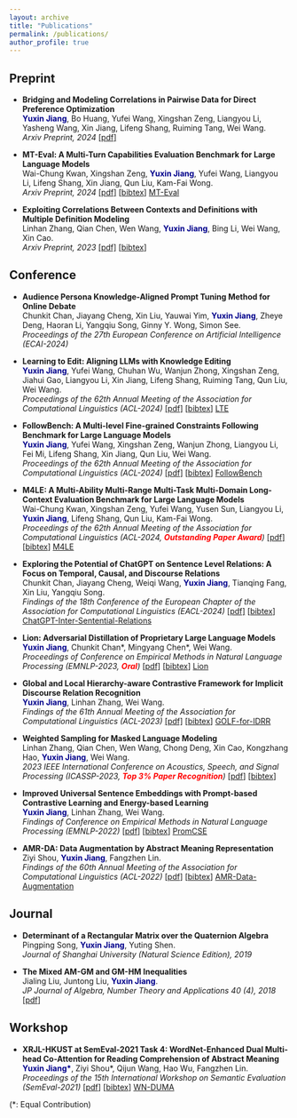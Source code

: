 ```yaml
---
layout: archive
title: "Publications"
permalink: /publications/
author_profile: true
---
```


<!-- Place this tag in your head or just before your close body tag. -->
<script async defer src="https://buttons.github.io/buttons.js"></script>


## Preprint
- **Bridging and Modeling Correlations in Pairwise Data for Direct Preference Optimization**\
<span style="color:darkblue">**Yuxin Jiang**</span>, Bo Huang, Yufei Wang, Xingshan Zeng, Liangyou Li, Yasheng Wang, Xin Jiang, Lifeng Shang, Ruiming Tang, Wei Wang. \
*Arxiv Preprint, 2024* [[pdf]](https://www.arxiv.org/abs/2408.07471)

- **MT-Eval: A Multi-Turn Capabilities Evaluation Benchmark for Large Language Models**\
Wai-Chung Kwan, Xingshan Zeng, <span style="color:darkblue">**Yuxin Jiang**</span>, Yufei Wang, Liangyou Li, Lifeng Shang, Xin Jiang, Qun Liu, Kam-Fai Wong. \
*Arxiv Preprint, 2024* [[pdf]](https://arxiv.org/abs/2401.16745) [[bibtex](https://dblp.org/rec/journals/corr/abs-2401-16745.html?view=bibtex)]
<a class="github-button" href="https://github.com/KwanWaiChung/MT-Eval" data-show-count="true" aria-label="Star buttons/github-buttons on GitHub">MT-Eval</a>

- **Exploiting Correlations Between Contexts and Definitions with Multiple Definition Modeling**\
Linhan Zhang, Qian Chen, Wen Wang, <span style="color:darkblue">**Yuxin Jiang**</span>, Bing Li, Wei Wang, Xin Cao.\
*Arxiv Preprint, 2023* [[pdf]](https://arxiv.org/abs/2305.14717) [[bibtex](https://dblp.org/rec/journals/corr/abs-2305-14717.html?view=bibtex)]


## Conference

- **Audience Persona Knowledge-Aligned Prompt Tuning Method for Online Debate**\
Chunkit Chan, Jiayang Cheng, Xin Liu, Yauwai Yim, <span style="color:darkblue">**Yuxin Jiang**</span>, Zheye Deng, Haoran Li, Yangqiu Song, Ginny Y. Wong, Simon See. \
*Proceedings of the 27th European Conference on Artificial Intelligence (ECAI-2024)*

- **Learning to Edit: Aligning LLMs with Knowledge Editing**\
<span style="color:darkblue">**Yuxin Jiang**</span>, Yufei Wang, Chuhan Wu, Wanjun Zhong, Xingshan Zeng, Jiahui Gao, Liangyou Li, Xin Jiang, Lifeng Shang, Ruiming Tang, Qun Liu, Wei Wang. \
*Proceedings of the 62th Annual Meeting of the Association for Computational Linguistics (ACL-2024)* [[pdf]](https://aclanthology.org/2024.acl-long.258/) [[bibtex](https://dblp.org/rec/journals/corr/abs-2402-11905.html?view=bibtex)]
<a class="github-button" href="https://github.com/YJiangcm/LTE" data-show-count="true" aria-label="Star buttons/github-buttons on GitHub">LTE</a>

- **FollowBench: A Multi-level Fine-grained Constraints Following Benchmark for Large Language Models**\
<span style="color:darkblue">**Yuxin Jiang**</span>, Yufei Wang, Xingshan Zeng, Wanjun Zhong, Liangyou Li, Fei Mi, Lifeng Shang, Xin Jiang, Qun Liu, Wei Wang. \
*Proceedings of the 62th Annual Meeting of the Association for Computational Linguistics (ACL-2024)* [[pdf]](https://aclanthology.org/2024.acl-long.257/) [[bibtex](https://dblp.org/rec/journals/corr/abs-2310-20410.html?view=bibtex)]
<a class="github-button" href="https://github.com/YJiangcm/FollowBench" data-show-count="true" aria-label="Star buttons/github-buttons on GitHub">FollowBench</a>

- **M4LE: A Multi-Ability Multi-Range Multi-Task Multi-Domain Long-Context Evaluation Benchmark for Large Language Models**\
Wai-Chung Kwan, Xingshan Zeng, Yufei Wang, Yusen Sun, Liangyou Li, <span style="color:darkblue">**Yuxin Jiang**</span>, Lifeng Shang, Qun Liu, Kam-Fai Wong. \
*Proceedings of the 62th Annual Meeting of the Association for Computational Linguistics (ACL-2024, <span style="color:red">**Outstanding Paper Award**</span>)* [[pdf]](https://arxiv.org/abs/2310.19240) [[bibtex](https://dblp.org/rec/journals/corr/abs-2310-19240.html?view=bibtex)]
<a class="github-button" href="https://github.com/KwanWaiChung/M4LE" data-show-count="true" aria-label="Star buttons/github-buttons on GitHub">M4LE</a>

- **Exploring the Potential of ChatGPT on Sentence Level Relations: A Focus on Temporal, Causal, and Discourse Relations**\
Chunkit Chan, Jiayang Cheng, Weiqi Wang, <span style="color:darkblue">**Yuxin Jiang**</span>, Tianqing Fang, Xin Liu, Yangqiu Song.\
*Findings of the 18th Conference of the European Chapter
of the Association for Computational Linguistics (EACL-2024)* [[pdf]](https://aclanthology.org/2024.findings-eacl.47/) [[bibtex](https://dblp.org/rec/journals/corr/abs-2304-14827.html?view=bibtex)]
<a class="github-button" href="https://github.com/HKUST-KnowComp/ChatGPT-Inter-Sentential-Relations" data-show-count="true" aria-label="Star buttons/github-buttons on GitHub">ChatGPT-Inter-Sentential-Relations</a>

- **Lion: Adversarial Distillation of Proprietary Large Language Models**\
<span style="color:darkblue">**Yuxin Jiang**</span>, Chunkit Chan\*, Mingyang Chen\*, Wei Wang.\
*Proceedings of Conference on Empirical Methods in Natural Language Processing (EMNLP-2023, <span style="color:red">**Oral**</span>)* [[pdf]](https://aclanthology.org/2023.emnlp-main.189/) [[bibtex](https://dblp.org/rec/conf/emnlp/JiangCCW23.html?view=bibtex)]
<a class="github-button" href="https://github.com/YJiangcm/Lion" data-show-count="true" aria-label="Star buttons/github-buttons on GitHub">Lion</a>

- **Global and Local Hierarchy-aware Contrastive Framework for Implicit Discourse Relation Recognition**\
<span style="color:darkblue">**Yuxin Jiang**</span>, Linhan Zhang, Wei Wang.\
*Findings of the 61th Annual Meeting of the Association for Computational Linguistics (ACL-2023)*
[[pdf]](https://aclanthology.org/2023.findings-acl.510/) [[bibtex](https://dblp.org/rec/conf/acl/JiangZ023.html?view=bibtex)]
<a class="github-button" href="https://github.com/YJiangcm/GOLF_for_IDRR" data-show-count="true" aria-label="Star buttons/github-buttons on GitHub">GOLF-for-IDRR</a>

- **Weighted Sampling for Masked Language Modeling**\
Linhan Zhang, Qian Chen, Wen Wang, Chong Deng, Xin Cao, Kongzhang Hao, <span style="color:darkblue">**Yuxin Jiang**</span>, Wei Wang.\
*2023 IEEE International Conference on Acoustics, Speech, and Signal Processing (ICASSP-2023, <span style="color:red">**Top 3% Paper Recognition**</span>)*
[[pdf](https://ieeexplore.ieee.org/document/10096946)] [[bibtex](https://dblp.org/rec/conf/icassp/ZhangCWDCHJW23.html?view=bibtex)]

- **Improved Universal Sentence Embeddings with Prompt-based Contrastive Learning and Energy-based Learning**\
<span style="color:darkblue">**Yuxin Jiang**</span>, Linhan Zhang, Wei Wang.\
*Findings of Conference on Empirical Methods in Natural Language Processing (EMNLP-2022)*
[[pdf](https://aclanthology.org/2022.findings-emnlp.220/)] [[bibtex](https://dblp.org/rec/conf/emnlp/JiangZW22.html?view=bibtex)]
<a class="github-button" href="https://github.com/YJiangcm/PromCSE" data-show-count="true" aria-label="Star buttons/github-buttons on GitHub">PromCSE</a>

- **AMR-DA: Data Augmentation by Abstract Meaning Representation**\
Ziyi Shou, <span style="color:darkblue">**Yuxin Jiang**</span>, Fangzhen Lin.\
*Findings of the 60th Annual Meeting of the Association for Computational Linguistics (ACL-2022)*
[[pdf](https://aclanthology.org/2022.findings-acl.244/)] [[bibtex](https://dblp.org/rec/conf/acl/ShouJL22.html?view=bibtex)]
<a class="github-button" href="https://github.com/zzshou/amr-data-augmentation" data-show-count="true" aria-label="Star buttons/github-buttons on GitHub">AMR-Data-Augmentation</a>

## Journal
- **Determinant of a Rectangular Matrix over the Quaternion Algebra**\
Pingping Song, <span style="color:darkblue">**Yuxin Jiang**</span>, Yuting Shen.\
*Journal of Shanghai University (Natural Science Edition), 2019*

- **The Mixed AM-GM and GM-HM Inequalities**\
Jialing Liu, Juntong Liu, <span style="color:darkblue">**Yuxin Jiang**</span>.\
*JP Journal of Algebra, Number Theory and Applications 40 (4), 2018*
[[pdf](http://www.pphmj.com/abstract/11971.htm)]


## Workshop
- **XRJL-HKUST at SemEval-2021 Task 4: WordNet-Enhanced Dual Multi-head Co-Attention for Reading Comprehension of Abstract Meaning**\
<span style="color:darkblue">**Yuxin Jiang\***</span>, Ziyi Shou\*, Qijun Wang, Hao Wu, Fangzhen Lin.\
*Proceedings of the 15th International Workshop on Semantic Evaluation (SemEval-2021)*
[[pdf](https://aclanthology.org/2021.semeval-1.105/)] [[bibtex](https://dblp.org/rec/conf/semeval/JiangSWWL21.html?view=bibtex)]
<a class="github-button" href="https://github.com/zzshou/RCAM" data-show-count="true" aria-label="Star buttons/github-buttons on GitHub">WN-DUMA</a>


(\*: Equal Contribution)
